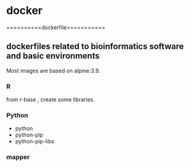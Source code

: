 # docker
==========dockerfile===========
## dockerfiles related to bioinformatics software and basic environments

Most images are based on alpine:3.9.

### R

from r-base , create some libraries.

### Python

- python
- python-pip
- python-pip-libs

### mapper

